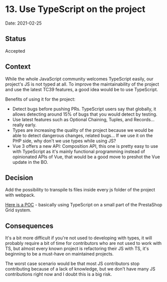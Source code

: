 # 13. Use TypeScript on the project

Date: 2021-02-25

## Status

Accepted

## Context

While the whole JavaScript community welcomes TypeScript easily, our project's JS is not typed at all. To improve the maintainability of the project and use the latest TC39 features, a good idea would be to use TypeScript.

Benefits of using it for the project:
- Detect bugs before pushing PRs. TypeScript users say that globally, it allows detecting around 15% of bugs that you would detect by testing.
- Use latest features such as Optional Chaining, Tuples, and Records... really early.
- Types are increasing the quality of the project because we would be able to detect dangerous changes, related bugs... If we use it on the PHP side, why don't we use types while using JS?
- Vue 3 offers a new API: Composition API, this one is pretty easy to use with TypeScript as it's mainly functional programming instead of opinionated APIs of Vue, that would be a good move to preshot the Vue update in the BO.

## Decision

Add the possibility to transpile ts files inside every js folder of the project with webpack.

[Here is a POC](https://github.com/PrestaShop/PrestaShop/pull/23221) - basically using TypeScript on a small part of the PrestaShop Grid system.

## Consequences

It's a bit more difficult if you're not used to developing with types, it will probably require a bit of time for contributors who are not used to work with TS, but almost every known project is refactoring their JS with TS, it's beginning to be a must-have on maintained projects. 

The worst case scenario would be that most JS contributors stop contributing because of a lack of knowledge, but we don't have many JS contributions right now and I doubt this is a big risk.
